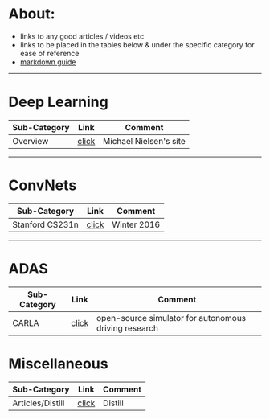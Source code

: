 # About:
 - links to any good articles / videos etc
 - links to be placed in the tables below & under the specific category for ease of reference
 - [markdown guide](https://guides.github.com/features/mastering-markdown/)
---

# Deep Learning
Sub-Category | Link  | Comment
--- | --- |---
Overview|[click](http://neuralnetworksanddeeplearning.com) | Michael Nielsen's site
---

# ConvNets
Sub-Category | Link  | Comment
--- | --- |---
Stanford CS231n|[click](https://www.youtube.com/playlist?list=PLkt2uSq6rBVctENoVBg1TpCC7OQi31AlC)|Winter 2016
---

# ADAS
Sub-Category | Link  | Comment
--- | --- |---
CARLA|[click](http://www.carla.org)| open-source simulator for autonomous driving research

# Miscellaneous
Sub-Category | Link  | Comment
--- | --- |---
Articles/Distill|[click](https://distill.pub)| Distill
